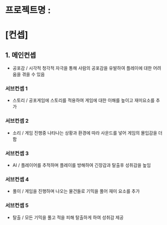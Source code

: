 # 프로젝트명 :  
# [컨셉]
## 1. 메인컨셉
- 공포감 / 시각적 청각적 자극을 통해 사람의 공포감을 유발하여 플레이에 대한 어려움을 겪을 수 있음
### 서브컨셉 1
- 스토리 / 공포게임에 스토리를 적용하여 게임에 대한 이해를 높이고 재미요소를 추가
### 서브컨셉 2
- 소리 / 게임 진행중 나타나는 상황과 환경에 따라 사운드를 넣어 게임의 몰입감을 더함
### 서브컨셉 3
- AI / 플레이어를 추적하며 플레이를 방해하여 긴장감과 탈출후 성취감을 높임
### 서브컨셉 4
- 풀이 / 게임을 진행하며 나오는 물건들로 기믹을 풀어 재미 요소를 추가
### 서브컨셉 5
- 탈출 / 모든 기믹을 풀고 적을 피해 탈출하게 하여 성취감 제공

